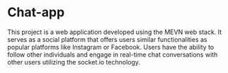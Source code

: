 # Chat-app
This project is a web application developed using the MEVN web stack. It serves as a social platform that offers users similar functionalities as popular platforms like Instagram or Facebook. Users have the ability to follow other individuals and engage in real-time chat conversations with other users utilizing the socket.io technology.